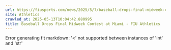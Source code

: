 ```yaml
---
url: https://fiusports.com/news/2025/5/7/baseball-drops-final-midweek-contest-at-miami.aspx
site: Athletics
crawled_at: 2025-05-13T10:04:42.880995
title: Baseball Drops Final Midweek Contest at Miami - FIU Athletics
---
```


Error generating fit markdown: '<' not supported between instances of 'int' and 'str'